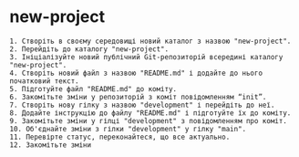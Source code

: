 # new-project

    1. Створіть в своєму середовищі новий каталог з назвою "new-project".
    2. Перейдіть до каталогу "new-project".
    3. Ініціалізуйте новий публічний Git-репозиторій всередині каталогу "new-project".
    4. Створіть новий файл з назвою "README.md" і додайте до нього початковий текст.
    5. Підготуйте файл "README.md" до коміту.
    6. Закомітьте зміни у репозиторій з коміт повідомленням “init”.
    7. Створіть нову гілку з назвою "development" і перейдіть до неї.
    8. Додайте інструкцію до файлу "README.md" і підготуйте їх до коміту.
    9. Закомітьте зміни у гілці "development" з повідомленням про коміт.
    10. Об'єднайте зміни з гілки "development" у гілку "main".
    11. Перевірте статус, переконайтеся, що все актуально.
    12. Закомітьте зміни